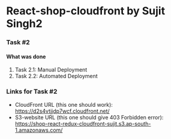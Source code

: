 # React-shop-cloudfront by Sujit Singh2


### Task #2

#### What was done

1. Task 2.1: Manual Deployment
2. Task 2.2: Automated Deployment

### Links for Task #2
- CloudFront URL (this one should work): https://d2s4vtjjdp7wcf.cloudfront.net/
- S3-website URL (this one should give 403 Forbidden error): https://shop-react-redux-cloudfront-sujit.s3.ap-south-1.amazonaws.com/
